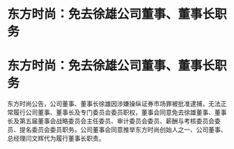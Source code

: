 # 东方时尚：免去徐雄公司董事、董事长职务

# 东方时尚：免去徐雄公司董事、董事长职务

东方时尚公告，公司董事、董事长徐雄因涉嫌操纵证券市场罪被批准逮捕，无法正常履行公司董事、董事长及专门委员会委员职权，董事会同意免去徐雄董事、董事长及第五届董事会战略委员会主任委员、审计委员会委员、薪酬与考核委员会委员、提名委员会委员职务。公司董事会同意推举东方时尚创始人之一、公司董事、总经理闫文辉代为履行董事长职责。

